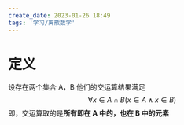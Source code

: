 ```yaml
---
create_date: 2023-01-26 18:49
tags: '学习/离散数学'
---
```


# 定义

设存在两个集合 A，B
他们的交运算结果满足
$$
\forall x\in A \cap B(x\in A \land x\in B)
$$
即，交运算取的是**所有即在 A 中的，也在 B 中的元素**
